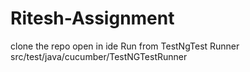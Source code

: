 # Ritesh-Assignment
clone the repo
open in ide
Run from TestNgTest Runner src/test/java/cucumber/TestNGTestRunner
